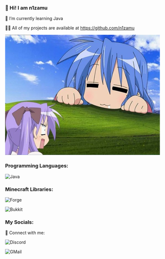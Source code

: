### 💙 Hi! I am n1zamu

🌙 I’m currently learning Java

👨‍💻 All of my projects are available at https://github.com/n1zamu

![Header](https://github.com/n1zamu/n1zamu/blob/main/assets/konata.jpg)

### Programming Languages:

![Java](https://img.shields.io/badge/-Java-FFA500?style=for-the-badge&logo=java&logoColor=0000CD)

### Minecraft Libraries:

![Forge](https://img.shields.io/badge/-Forge-8A2BE2?style=for-the-badge)

![Bukkit](https://img.shields.io/badge/-Bukkit-090909?style=for-the-badge)

### My Socials:
🔵 Connect with me:

![Discord](https://img.shields.io/badge/-Discord-4169E1?style=for-the-badge&logo=discord&logoColor=FFFFFF)

![GMail](https://img.shields.io/badge/-GMail-090909?style=for-the-badge&logo=gmail&logoColor=DC143C)
